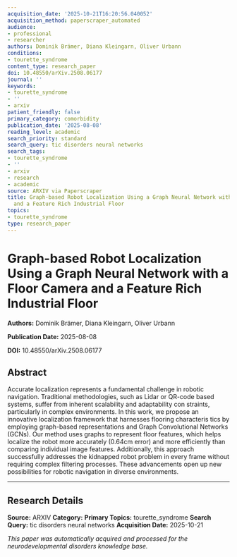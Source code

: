 ```yaml
---
acquisition_date: '2025-10-21T16:20:56.040052'
acquisition_method: paperscraper_automated
audience:
- professional
- researcher
authors: Dominik Brämer, Diana Kleingarn, Oliver Urbann
conditions:
- tourette_syndrome
content_type: research_paper
doi: 10.48550/arXiv.2508.06177
journal: ''
keywords:
- tourette_syndrome
- ''
- arxiv
patient_friendly: false
primary_category: comorbidity
publication_date: '2025-08-08'
reading_level: academic
search_priority: standard
search_query: tic disorders neural networks
search_tags:
- tourette_syndrome
- ''
- arxiv
- research
- academic
source: ARXIV via Paperscraper
title: Graph-based Robot Localization Using a Graph Neural Network with a Floor Camera
  and a Feature Rich Industrial Floor
topics:
- tourette_syndrome
type: research_paper
---
```


# Graph-based Robot Localization Using a Graph Neural Network with a Floor Camera and a Feature Rich Industrial Floor

**Authors:** Dominik Brämer, Diana Kleingarn, Oliver Urbann

**Publication Date:** 2025-08-08

**DOI:** 10.48550/arXiv.2508.06177

## Abstract

Accurate localization represents a fundamental challenge in robotic navigation. Traditional methodologies, such as Lidar or QR-code based systems, suffer from inherent scalability and adaptability con straints, particularly in complex environments. In this work, we propose an innovative localization framework that harnesses flooring characteris tics by employing graph-based representations and Graph Convolutional Networks (GCNs). Our method uses graphs to represent floor features, which helps localize the robot more accurately (0.64cm error) and more efficiently than comparing individual image features. Additionally, this approach successfully addresses the kidnapped robot problem in every frame without requiring complex filtering processes. These advancements open up new possibilities for robotic navigation in diverse environments.

---

## Research Details

**Source:** ARXIV
**Category:** 
**Primary Topics:** tourette_syndrome
**Search Query:** tic disorders neural networks
**Acquisition Date:** 2025-10-21

*This paper was automatically acquired and processed for the neurodevelopmental disorders knowledge base.*
